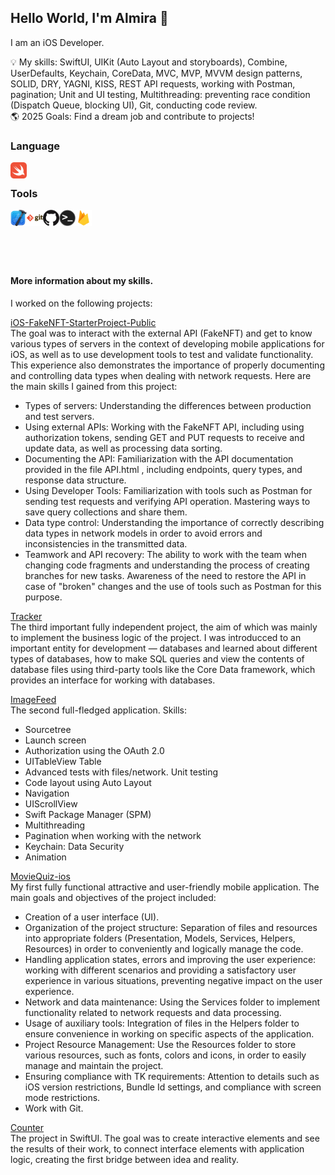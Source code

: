## Hello World, I'm Almira  👋
 
I am an iOS Developer.

💡 My skills: 
SwiftUI, UIKit (Auto Layout and storyboards), Combine, UserDefaults, Keychain, CoreData, 
MVC, MVP, MVVM design patterns, 
SOLID, DRY, YAGNI, KISS,
REST API requests, working with Postman, pagination; Unit and UI testing, 
Multithreading: preventing race condition (Dispatch Queue, blocking UI),
Git, conducting code review.
\
🌎 2025 Goals: Find a dream job and contribute to projects!
<br />
### Language

<img align="left" alt="Swift" width="26px" src="https://raw.githubusercontent.com/github/explore/80688e429a7d4ef2fca1e82350fe8e3517d3494d/topics/swift/swift.png" />

<br />

### Tools

<img align="left" alt="XCode" width="26px" src="https://raw.githubusercontent.com/github/explore/80688e429a7d4ef2fca1e82350fe8e3517d3494d/topics/xcode/xcode.png" />
<img align="left" alt="Git" width="26px" src="https://raw.githubusercontent.com/github/explore/80688e429a7d4ef2fca1e82350fe8e3517d3494d/topics/git/git.png" />
<img align="left" alt="GitHub" width="26px" src="https://raw.githubusercontent.com/github/explore/78df643247d429f6cc873026c0622819ad797942/topics/github/github.png" />
<img align="left" alt="Terminal" width="26px" src="https://raw.githubusercontent.com/github/explore/80688e429a7d4ef2fca1e82350fe8e3517d3494d/topics/terminal/terminal.png" />
<img align="left" alt="Firebase" width="26px" src="https://raw.githubusercontent.com/github/explore/80688e429a7d4ef2fca1e82350fe8e3517d3494d/topics/firebase/firebase.png" />
<br />
<br />
<br />
<br />
<br />

#### More information about my skills.
I worked on the following projects:

 [iOS-FakeNFT-StarterProject-Public](https://github.com/MiraiChan/iOS-FakeNFT-StarterProject-Public)
\
The goal was to interact with the external API (FakeNFT) and get to know various types of servers in the context of developing mobile applications for iOS, as well as to use development tools to test and validate functionality. This experience also demonstrates the importance of properly documenting and controlling data types when dealing with network requests.
Here are the main skills I gained from this project:

- Types of servers:
Understanding the differences between production and test servers. 
- Using external APIs:
Working with the FakeNFT API, including using authorization tokens, sending GET and PUT requests to receive and update data, as well as processing data sorting.
- Documenting the API:
Familiarization with the API documentation provided in the file API.html , including endpoints, query types, and response data structure.
- Using Developer Tools:
Familiarization with tools such as Postman for sending test requests and verifying API operation. Mastering ways to save query collections and share them.
- Data type control:
Understanding the importance of correctly describing data types in network models in order to avoid errors and inconsistencies in the transmitted data.
- Teamwork and API recovery:
The ability to work with the team when changing code fragments and understanding the process of creating branches for new tasks. Awareness of the need to restore the API in case of "broken" changes and the use of tools such as Postman for this purpose.

[Tracker](https://github.com/MiraiChan/Tracker)
\
The third important fully independent project, the aim of which was mainly to implement the business logic of the project. I was introducced to an important entity for development — databases and learned about different types of databases, how to make SQL queries and view the contents of database files using third-party tools like the Core Data framework, which provides an interface for working with databases.

[ImageFeed](https://github.com/MiraiChan/ImageFeed)
\
The second full-fledged application.
Skills:
- Sourcetree
- Launch screen
- Authorization using the OAuth 2.0
- UITableView Table
- Advanced tests with files/network. Unit testing
- Code layout using Auto Layout
- Navigation
- UIScrollView
- Swift Package Manager (SPM)
- Multithreading
- Pagination when working with the network
- Keychain: Data Security
- Animation
  
[MovieQuiz-ios](https://github.com/MiraiChan/MovieQuiz-ios)
\
My first fully functional attractive and user-friendly mobile application. 
The main goals and objectives of the project included:
- Creation of a user interface (UI).
- Organization of the project structure: Separation of files and resources into appropriate folders (Presentation, Models, Services, Helpers, Resources) in order to conveniently and logically manage the code.
- Handling application states, errors and improving the user experience: working with different scenarios and providing a satisfactory user experience in various situations, preventing negative impact on the user experience.
- Network and data maintenance: Using the Services folder to implement functionality related to network requests and data processing.
- Usage of auxiliary tools: Integration of files in the Helpers folder to ensure convenience in working on specific aspects of the application.
- Project Resource Management: Use the Resources folder to store various resources, such as fonts, colors and icons, in order to easily manage and maintain the project.
- Ensuring compliance with TK requirements: Attention to details such as iOS version restrictions, Bundle Id settings, and compliance with screen mode restrictions.
- Work with Git.

[Counter](https://github.com/MiraiChan/Counter)
\
The project in SwiftUI. The goal was to create interactive elements and see the results of their work, to connect interface elements with application logic, creating the first bridge between idea and reality. 
